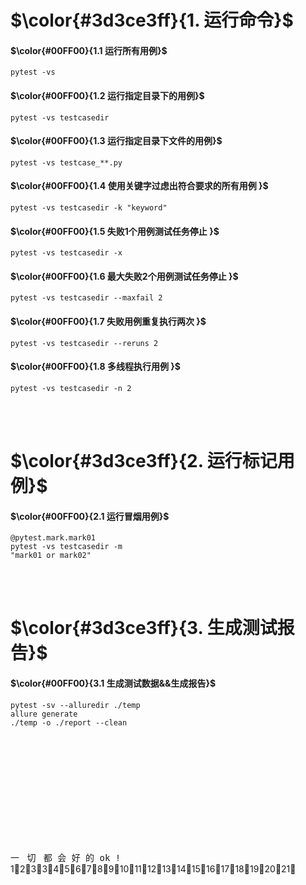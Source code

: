 # $\color{#3d3ce3ff}{1. 运行命令}$ 

#### $\color{#00FF00}{1.1 运行所有用例}$
<code>pytest -vs</code>

#### $\color{#00FF00}{1.2 运行指定目录下的用例}$
<code>pytest -vs testcasedir</code>

#### $\color{#00FF00}{1.3 运行指定目录下文件的用例}$
<code>pytest -vs testcase_**.py</code>

#### $\color{#00FF00}{1.4 使用关键字过虑出符合要求的所有用例 }$
<code>pytest -vs testcasedir -k "keyword"</code>

#### $\color{#00FF00}{1.5 失败1个用例测试任务停止 }$
<code>pytest -vs testcasedir -x</code>

#### $\color{#00FF00}{1.6 最大失败2个用例测试任务停止 }$
<code>pytest -vs testcasedir --maxfail 2</code>

#### $\color{#00FF00}{1.7 失败用例重复执行两次 }$
<code>pytest -vs testcasedir --reruns 2</code>

#### $\color{#00FF00}{1.8 多线程执行用例 }$
<code>pytest -vs testcasedir -n 2</code>


<br><br>
# $\color{#3d3ce3ff}{2. 运行标记用例}$

#### $\color{#00FF00}{2.1 运行冒烟用例}$
<code>@pytest.mark.mark01</code><br>
<code>pytest -vs testcasedir -m "mark01 or mark02"</code>


<br><br>
# $\color{#3d3ce3ff}{3. 生成测试报告}$

#### $\color{#00FF00}{3.1 生成测试数据&&生成报告}$
<code>pytest -sv --alluredir ./temp</code><br>
<code>allure generate ./temp -o ./report --clean</code><br>



<br><br><br><br><br><br><br><br><br><br>
<div class=float🤛><kbd>一&nbsp;</kbd> <kbd>切&nbsp;</kbd> <kbd>都&nbsp;</kbd><kbd>会&nbsp;</kbd><kbd>好&nbsp;</kbd><kbd>的&nbsp;</kbd><kbd>ok&nbsp;!</kbd></div> 
1🥇2🥇3🥇3🥇4🥇5🥇6🥇7🥇8🥇9🥇10🥇11🥇12🥇13🥇14🥇15🥇16🥇17🥇18🥇19🥇20🥇21🥇

